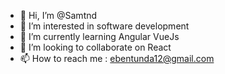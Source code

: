 - 👋 Hi, I’m @Samtnd
- 👀 I’m interested in software development
- 🌱 I’m currently learning Angular VueJs
- 💞️ I’m looking to collaborate on React
- 📫 How to reach me : ebentunda12@gmail.com

<!---
Samtnd/Samtnd is a ✨ special ✨ repository because its `README.md` (this file) appears on your GitHub profile.
You can click the Preview link to take a look at your changes.
--->
